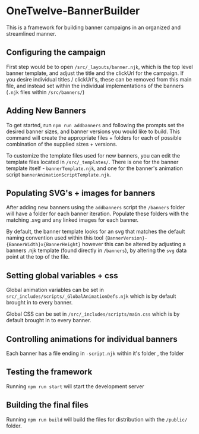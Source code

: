# OneTwelve-BannerBuilder

This is a framework for building banner campaigns in an organized and streamlined manner.

## Configuring the campaign

First step would be to open `/src/_layouts/banner.njk`, which is the top level banner template, and adjust the title and the clickUrl for the campaign. If you desire individual titles / clickUrl's, these can be removed from this main file, and instead set within the individual implementations of the banners (`.njk` files within `/src/banners/`)

## Adding New Banners

To get started, run `npm run addbanners` and following the prompts set the desired banner sizes, and banner versions you would like to build. This command will create the appropriate files + folders for each of possible combination of the supplied sizes + versions.

To customize the template files used for new banners, you can edit the template files located in `/src/_templates/`. There is one for the banner template itself - `bannerTemplate.njk`, and one for the banner's animation script `bannerAnimationScriptTemplate.njk`.

## Populating SVG's + images for banners

After adding new banners using the `addbanners` script the `/banners` folder will have a folder for each banner iteration. Populate these folders with the matching .svg and any linked images for each banner. 

By default, the banner template looks for an svg that matches the  default naming convention used within this tool `{BannerVersion}-{BannerWidth}x{BannerHeight}` however this can be altered by adjusting a banners .njk template (found directly in `/banners`), by altering the `svg` data point at the top of the file.

## Setting global variables + css

Global animation variables can be set in `src/_includes/scripts/_GlobalAnimationDefs.njk` which is by default brought in to every banner.

Global CSS can be set in `/src/_includes/scripts/main.css` which is by default brought in to every banner.

## Controlling animations for individual banners

Each banner has a file ending in `-script.njk` within it's folder , the folder 

## Testing the framework

Running `npm run start` will start the development server

## Building the final files

Running `npm run build` will build the files for distribution with the `/public/` folder.


